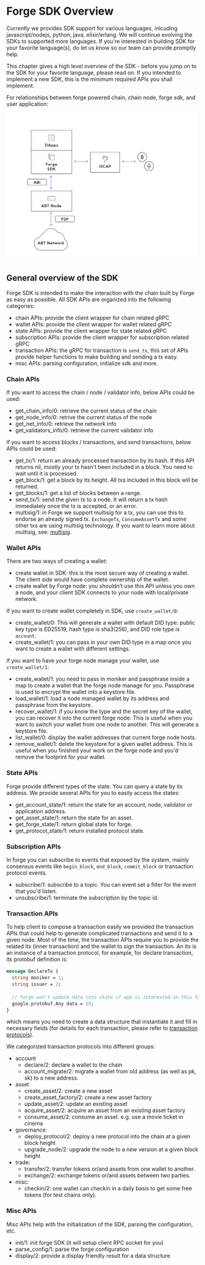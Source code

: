 # Forge SDK Overview

Currently we provides SDK support for various languages, inlcuding javascript/nodejs, python, java, elixir/erlang. We will continue evolving the SDKs to supported more languages. If you're interested in building SDK for your favorite language(s), do let us know so our team can provide promptly help.

This chapter gives a high level overview of the SDK - before you jump on to the SDK for your favorite language, please read on. If you intended to implement a new SDK, this is the minimum required APIs you shall implement.

For relationships between forge powered chain, chain node, forge sdk, and user application:

![](../assets/images/forge-platform.png)

## General overview of the SDK

Forge SDK is intended to make the interaction with the chain built by Forge as easy as possible. All SDK APIs are organized into the following categories:

* chain APIs: provide the client wrapper for chain related gRPC
* wallet APIs: provide the client wrapper for wallet related gRPC
* state APIs: provide the client wrapper for state related gRPC
* subscription APIs: provide the client wrapper for subscription related gRPC
* transaction APIs: the gRPC for transaction is `send_tx`, this set of APIs provide helper functions to make building and sending a tx easy.
* misc APIs: parsing configuration, initialize sdk and more.


### Chain APIs

If you want to access the chain / node / validator info, below APIs could be used:

* get_chain_info/0: retrieve the current status of the chain
* get_node_info/0: retrive the current status of the node
* get_net_info/0: retrieve the network info
* get_validators_info/0: retrieve the current validator info

If you want to access blocks / transactions, and send transactions, below APIs could be used:

* get_tx/1: return an already processed transaction by its hash. If this API returns nil, mostly your tx hasn't been included in a block. You need to wait until it is processed.
* get_block/1: get a block by its height. All txs included in this block will be returned.
* get_blocks/1: get a list of blocks between a range.
* send_tx/1: send the given tx to a node. It will return a tx hash immediately once the tx is accepted, or an error.
* multisig/1: in Forge we support multisig for a tx, you can use this to endorse an already signed tx. `ExchangeTx`, `ConsumeAssetTx` and some other txs are using multisig technology. If you want to learn more about multisig, see: [multisig](../arch/multisig.md).

### Wallet APIs

There are two ways of creating a wallet:

* create wallet in SDK: this is the most secure way of creating a wallet. The client side would have complete ownership of the wallet.
* create wallet by Forge node: you shouldn't use this API unless you own a node, and your client SDK connects to your node with local/private network.

If you want to create wallet completely in SDK, use `create_wallet/0`:

* create_wallet/0: This will generate a wallet with default DID type: public key type is ED25519, hash type is sha3(256), and DID role type is `account`.
* create_wallet/1: you can pass in your own DID type in a map once you want to create a wallet with different settings.

If you want to have your forge node manage your wallet, use `create_wallet/1`:

* create_wallet/1: you need to pass in moniker and passphrase inside a map to create a wallet that the forge node manage for you. Passphrase is used to encrypt the wallet into a keystore file.
* load_wallet/1: load a node managed wallet by its address and passphrase from the keystore.
* recover_wallet/1: if you know the type and the secret key of the wallet, you can recover it into the current forge node. This is useful when you want to switch your wallet from one node to another. This will generate a keystore file.
* list_wallet/0: display the wallet addresses that current forge node hosts.
* remove_wallet/1: delete the keystore for a given wallet address. This is useful when you finished your work on the forge node and you'd remove the footprint for your wallet.

### State APIs

Forge provide different types of the state. You can query a state by its address. We provide several APIs for you to easily access the states:

* get_account_state/1: return the state for an account, node, validator or application address.
* get_asset_state/1: return the state for an asset.
* get_forge_state/1: return global state for forge.
* get_protocol_state/1: return installed protocol state.

### Subscription APIs

In forge you can subscribe to events that exposed by the system, mainly consensus events like `begin_block`, `end_block`, `commit_block` or transaction protocol events.

* subscribe/1: subscribe to a topic. You can event set a filter for the event that you'd listen.
* unsubscribe/1: terminate the subscription by the topic id.

### Transaction APIs

To help client to compose a transaction easily we provided the transaction APIs that could help to generate complicated transactions and send it to a given node. Most of the time, the transaction APIs require you to provide the related itx (inner transaction) and the wallet to sign the transaction. An itx is an instance of a transaction protocol, for example, for declare transaction, its protobuf definition is:

```proto
message DeclareTx {
  string moniker = 1;
  string issuer = 2;

  // forge won't update data into state if app is interested in this tx.
  google.protobuf.Any data = 15;
}
```

which means you need to create a data structure that instantiate it and fill in necessary fields (for details for each transaction, please refer to [transaction protocols](../txs)).

We categorized transaction protocols into different groups:

* account
  * declare/2: declare a wallet to the chain
  * account_migrate/2: migrate a wallet from old address (as well as pk, sk) to a new address.
* asset
  * create_asset/2: create a new asset
  * create_asset_factory/2: create a new asset factory
  * update_asset/2: update an existing asset
  * acquire_asset/2: acquire an asset from an existing asset factory
  * consume_asset/2: consume an asset. e.g. use a movie ticket in cinema
* governance:
  * deploy_protocol/2: deploy a new protocol into the chain at a given block height
  * upgrade_node/2: upgrade the node to a new version at a given block height
* trade:
  * transfer/2: transfer tokens or/and assets from one wallet to another.
  * exchange/2: exchange tokens or/and assets between two parties.
* misc:
  * checkin/2: one wallet can checkin in a daily basis to get some free tokens (for test chains only).

### Misc APIs

Misc APIs help with the initialization of the SDK, parsing the configuration, etc.

* init/1: init forge SDK (it will setup client RPC socket for you)
* parse_config/1: parse the forge configuration
* display/2: provide a display friendly result for a data structure
